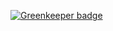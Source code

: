 
[![Greenkeeper badge](https://badges.greenkeeper.io/Nic-Grunklee/reactDemo.svg)](https://greenkeeper.io/)
